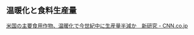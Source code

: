 ## 温暖化と食料生産量

[米国の主要食用作物、温暖化で今世紀中に生産量半減か　新研究 - CNN.co.jp](https://www.cnn.co.jp/fringe/35234499.html)
